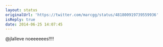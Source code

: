 ```yaml
---
layout: status
originalUrl: 'https://twitter.com/marcgg/status/481800919739559936'
isReply: true
date: 2014-06-25 14:07:45
---
```


@jlalleve noeeeeees!!!!
